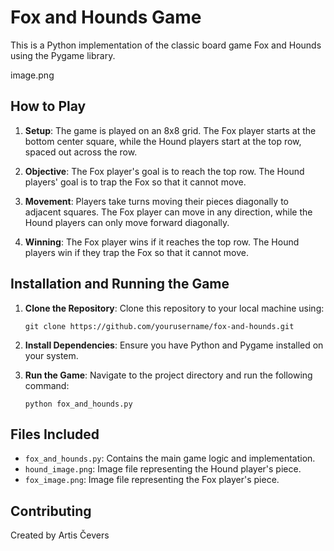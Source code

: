 # Fox and Hounds Game

This is a Python implementation of the classic board game Fox and Hounds using the Pygame library.

image.png

## How to Play

1. **Setup**: The game is played on an 8x8 grid. The Fox player starts at the bottom center square, while the Hound players start at the top row, spaced out across the row.
   
2. **Objective**: The Fox player's goal is to reach the top row. The Hound players' goal is to trap the Fox so that it cannot move.
   
3. **Movement**: Players take turns moving their pieces diagonally to adjacent squares. The Fox player can move in any direction, while the Hound players can only move forward diagonally.

4. **Winning**: The Fox player wins if it reaches the top row. The Hound players win if they trap the Fox so that it cannot move.

## Installation and Running the Game

1. **Clone the Repository**: Clone this repository to your local machine using:

    ```
    git clone https://github.com/yourusername/fox-and-hounds.git
    ```

2. **Install Dependencies**: Ensure you have Python and Pygame installed on your system.

3. **Run the Game**: Navigate to the project directory and run the following command:

    ```
    python fox_and_hounds.py
    ```

## Files Included

- `fox_and_hounds.py`: Contains the main game logic and implementation.
- `hound_image.png`: Image file representing the Hound player's piece.
- `fox_image.png`: Image file representing the Fox player's piece.

## Contributing

Created by Artis Čevers
